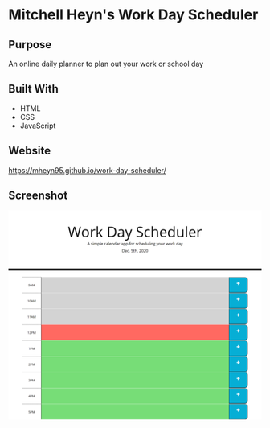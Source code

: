 # Mitchell Heyn's Work Day Scheduler

## Purpose
An online daily planner to plan out your work or school day

## Built With
* HTML
* CSS
* JavaScript

## Website
https://mheyn95.github.io/work-day-scheduler/

## Screenshot
![Quiz Screen Shot](./assets/images/screenshot.png "Scheduler Screen Shot")
